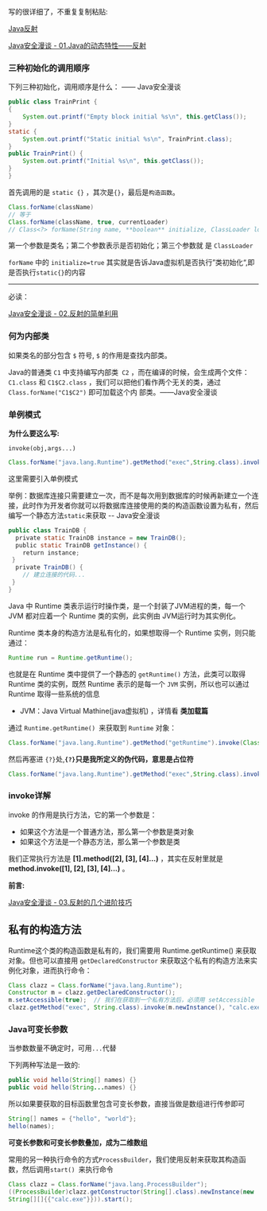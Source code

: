 写的很详细了，不重复复制粘贴:

[Java反射](https://github.com/Y4tacker/JavaSec/blob/main/1.%E5%9F%BA%E7%A1%80%E7%9F%A5%E8%AF%86/%E5%8F%8D%E5%B0%84/%E5%8F%8D%E5%B0%84.md)

[Java安全漫谈 - 01.Java的动态特性——反射](https://t.zsxq.com/iyJiAMJ)



### 三种初始化的调用顺序

下列三种初始化，调用顺序是什么： —— Java安全漫谈

```java
public class TrainPrint {
{
	System.out.printf("Empty block initial %s\n", this.getClass());
}
static {
	System.out.printf("Static initial %s\n", TrainPrint.class);
}
public TrainPrint() {
	System.out.printf("Initial %s\n", this.getClass());
}
}
```

⾸先调用的是 `static {}` ，其次是` {} `，最后是`构造函数`。



```java
Class.forName(className)
// 等于
Class.forName(className, true, currentLoader)
// Class<?> forName(String name, **boolean** initialize, ClassLoader loader)
```

第⼀个参数是类名；第二个参数表示是否初始化；第三个参数就
是 `ClassLoader`

 `forName` 中的 `initialize=true` 其实就是告诉Java虚拟机是否执行”类初始化“,即 是否执行`static{}`的内容 

---

必读：

[Java安全漫谈 - 02.反射的简单利用](https://t.zsxq.com/iIa2B2j)



### 何为内部类

如果类名的部分包含 `$` 符号, `$` 的作用是查找内部类。

Java的普通类 `C1` 中支持编写内部类` C2` ，而在编译的时候，会生成两个文件： `C1.class` 和
`C1$C2.class` ，我们可以把他们看作两个无关的类，通过 `Class.forName("C1$C2")` 即可加载这个内
部类。——Java安全漫谈



### 单例模式

**为什么要这么写:**

`invoke(obj,args...)`

```java
Class.forName("java.lang.Runtime").getMethod("exec",String.class).invoke(Class.forName("java.lang.Runtime").getMethod("getRuntime").invoke(Class.forName("java.lang.Runtime")),"calc");
```

这里需要引入单例模式

举例：数据库连接只需要建立一次，而不是每次用到数据库的时候再新建立一个连接，此时作为开发者你就可以将数据库连接使用的类的构造函数设置为私有，然后编写一个静态方法`static`来获取	-- Java安全漫谈

```java
public class TrainDB {
  private static TrainDB instance = new TrainDB();
  public static TrainDB getInstance() {
    return instance;
 }
  private TrainDB() {
    // 建立连接的代码...
 }
}
```



Java 中 Runtime 类表示运行时操作类，是一个封装了JVM进程的类，每一个 JVM 都对应着一个 Runtime 类的实例，此实例由 JVM运行时为其实例化。

Runtime 类本身的构造方法是私有化的，如果想取得一个 Runtime 实例，则只能通过：

```java
Runtime run = Runtime.getRuntime();
```

也就是在 Runtime 类中提供了一个静态的 `getRuntime()` 方法，此类可以取得 Runtime 类的实例，既然 Runtime 表示的是每一个 `JVM` 实例，所以也可以通过 Runtime 取得一些系统的信息

- JVM：Java Virtual Mathine(java虚拟机) ，详情看 **类加载篇**

通过 `Runtime.getRuntime() `来获取到 `Runtime` 对象：

```java
Class.forName("java.lang.Runtime").getMethod("getRuntime").invoke(Class.forName("java.lang.Runtime"))
```

然后再塞进 `{?}`处,**`{?}`只是我所定义的伪代码，意思是占位符**

```java
Class.forName("java.lang.Runtime").getMethod("exec",String.class).invoke({?},"calc.exe");
```

### invoke详解

invoke 的作用是执行方法，它的第一个参数是：

- 如果这个方法是一个普通方法，那么第一个参数是类对象
- 如果这个方法是一个静态方法，那么第一个参数是类

我们正常执行方法是 **[1].method([2], [3], [4]...)** ，其实在反射里就是**method.invoke([1], [2], [3], [4]...)** 。





**前言:**

[Java安全漫谈 - 03.反射的几个进阶技巧](https://t.zsxq.com/MNRbayr)

## 私有的构造方法

Runtime这个类的构造函数是私有的，我们需要用 Runtime.getRuntime() 来获取对象。但也可以直接用 `getDeclaredConstructor` 来获取这个私有的构造方法来实例化对象，进而执行命令：

```java
Class clazz = Class.forName("java.lang.Runtime");
Constructor m = clazz.getDeclaredConstructor();
m.setAccessible(true);	// 我们在获取到一个私有方法后，必须用 setAccessible 修改它的作用域，否则仍然不能调用。
clazz.getMethod("exec", String.class).invoke(m.newInstance(), "calc.exe");
```



### Java可变长参数

当参数数量不确定时，可用`...`代替

下列两种写法是一致的:

```java
public void hello(String[] names) {}
public void hello(String...names) {}
```

所以如果要获取的目标函数里包含可变长参数，直接当做是数组进行传参即可

```java
String[] names = {"hello", "world"};
hello(names);
```

**可变长参数和可变长参数叠加，成为二维数组**

常用的另一种执行命令的方式`ProcessBuilder`，我们使用反射来获取其构造函数，然后调用`start() `来执行命令

```java
Class clazz = Class.forName("java.lang.ProcessBuilder");
((ProcessBuilder)clazz.getConstructor(String[].class).newInstance(new
String[][]{{"calc.exe"}})).start();
```



